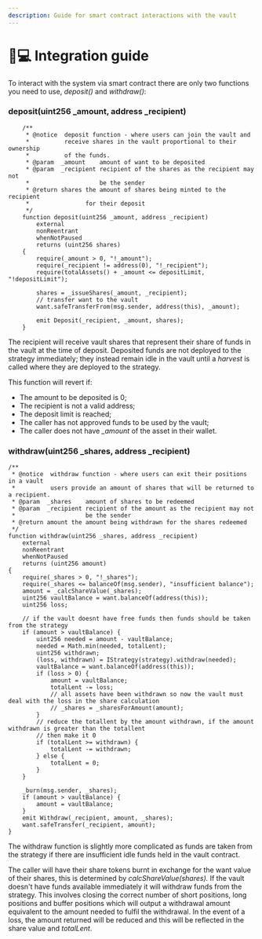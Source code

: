 ```yaml
---
description: Guide for smart contract interactions with the vault
---
```


# 🧑💻 Integration guide

To interact with the system via smart contract there are only two functions you need to use, _deposit()_ and _withdraw()_:

### deposit(uint256 \_amount, address \_recipient)

```
    /**
     * @notice  deposit function - where users can join the vault and
     *          receive shares in the vault proportional to their ownership
     *          of the funds.
     * @param  _amount    amount of want to be deposited
     * @param  _recipient recipient of the shares as the recipient may not
     *                    be the sender
     * @return shares the amount of shares being minted to the recipient
     *                for their deposit
     */
    function deposit(uint256 _amount, address _recipient)
        external
        nonReentrant
        whenNotPaused
        returns (uint256 shares)
    {
        require(_amount > 0, "!_amount");
        require(_recipient != address(0), "!_recipient");
        require(totalAssets() + _amount <= depositLimit, "!depositLimit");

        shares = _issueShares(_amount, _recipient);
        // transfer want to the vault
        want.safeTransferFrom(msg.sender, address(this), _amount);

        emit Deposit(_recipient, _amount, shares);
    }
```

The recipient will receive vault shares that represent their share of funds in the vault at the time of deposit. Deposited funds are not deployed to the strategy immediately; they instead remain idle in the vault until a _harvest_ is called where they are deployed to the strategy.

This function will revert if:

* The amount to be deposited is 0;
* The recipient is not a valid address;
* The deposit limit is reached;
* The caller has not approved funds to be used by the vault;
* The caller does not have _\_amount_ of the asset in their wallet.

### withdraw(uint256 \_shares, address \_recipient)

```
/**
 * @notice  withdraw function - where users can exit their positions in a vault
 *          users provide an amount of shares that will be returned to a recipient.
 * @param  _shares    amount of shares to be redeemed
 * @param  _recipient recipient of the amount as the recipient may not
 *                    be the sender
 * @return amount the amount being withdrawn for the shares redeemed
 */
function withdraw(uint256 _shares, address _recipient)
    external
    nonReentrant
    whenNotPaused
    returns (uint256 amount)
{
    require(_shares > 0, "!_shares");
    require(_shares <= balanceOf(msg.sender), "insufficient balance");
    amount = _calcShareValue(_shares);
    uint256 vaultBalance = want.balanceOf(address(this));
    uint256 loss;

    // if the vault doesnt have free funds then funds should be taken from the strategy
    if (amount > vaultBalance) {
        uint256 needed = amount - vaultBalance;
        needed = Math.min(needed, totalLent);
        uint256 withdrawn;
        (loss, withdrawn) = IStrategy(strategy).withdraw(needed);
        vaultBalance = want.balanceOf(address(this));
        if (loss > 0) {
            amount = vaultBalance;
            totalLent -= loss;
            // all assets have been withdrawn so now the vault must deal with the loss in the share calculation
            // _shares = _sharesForAmount(amount);
        }
        // reduce the totallent by the amount withdrawn, if the amount withdrawn is greater than the totallent
        // then make it 0
        if (totalLent >= withdrawn) {
            totalLent -= withdrawn;
        } else {
            totalLent = 0;
        }
    }

    _burn(msg.sender, _shares);
    if (amount > vaultBalance) {
        amount = vaultBalance;
    }
    emit Withdraw(_recipient, amount, _shares);
    want.safeTransfer(_recipient, amount);
}
```

The withdraw function is slightly more complicated as funds are taken from the strategy if there are insufficient idle funds held in the vault contract.

The caller will have their share tokens burnt in exchange for the want value of their shares, this is determined by _calcShareValue(shares)._ If the vault doesn't have funds available immediately it will withdraw funds from the strategy. This involves closing the correct number of short positions, long positions and buffer positions which will output a withdrawal amount equivalent to the amount needed to fulfil the withdrawal. In the event of a loss, the amount returned will be reduced and this will be reflected in the share value and _totalLent_.

